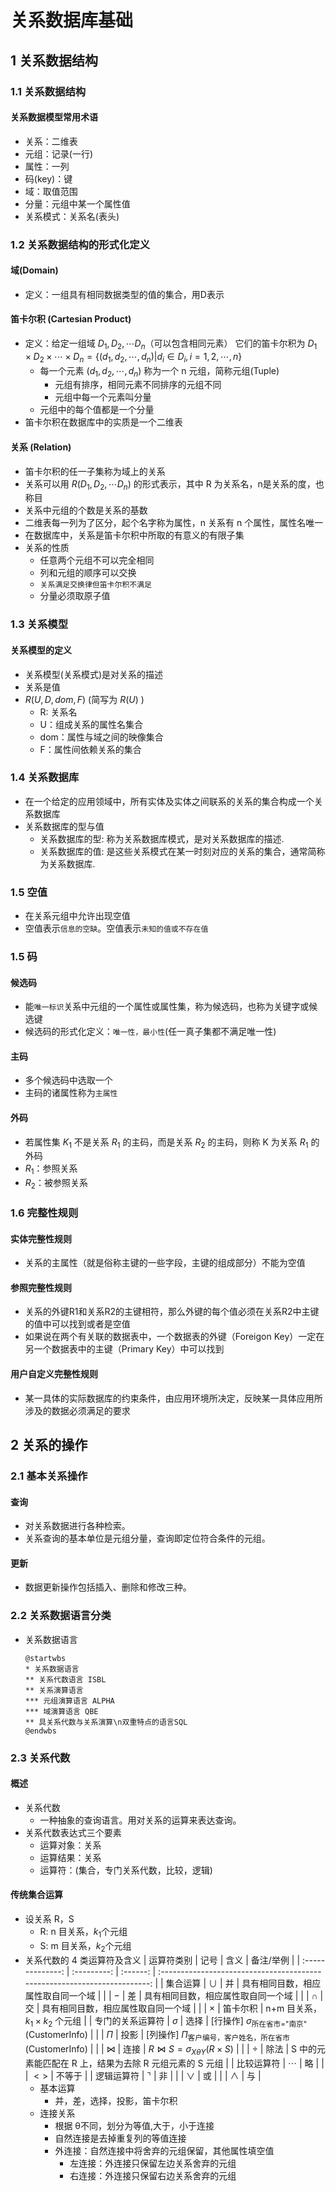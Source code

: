 <link rel="stylesheet" href="style.css">

<h1> 关系数据库基础 </h1>
<h2> 1 关系数据结构 </h2>
<h3> 1.1 关系数据结构 </h3>
<h4> 关系数据模型常用术语 </h4>

  - 关系：二维表
  - 元组：记录(一行)
  - 属性：一列
  - 码(key)：键
  - 域：取值范围
  - 分量：元组中某一个属性值
  - 关系模式：关系名(表头)

<h3> 1.2 关系数据结构的形式化定义 </h3>
<h4> 域(Domain) </h4>

  - 定义：一组具有相同数据类型的值的集合，用D表示

<h4> 笛卡尔积 (Cartesian Product) </h4>

  - 定义：给定一组域 $D_1,D_2,\cdots D_n$（可以包含相同元素） 它们的笛卡尔积为  $D_1 \times D_2 \times \cdots \times D_n=\{(d_1,d_2,\cdots,d_n)|d_i \in D_i,i=1,2,\cdots,n\}$
    - 每一个元素 $(d_1,d_2,\cdots,d_n)$ 称为一个 n 元组，简称元组(Tuple)
      - 元组有排序，相同元素不同排序的元组不同
      - 元组中每一个元素叫分量
    - 元组中的每个值都是一个分量
  - 笛卡尔积在数据库中的实质是一个二维表

<h4> 关系 (Relation) </h4>

  - 笛卡尔积的任一子集称为域上的关系
  - 关系可以用 $R(D_1,D_2,\cdots D_n)$ 的形式表示，其中 R 为关系名，n是关系的度，也称目
  - 关系中元组的个数是关系的基数
  - 二维表每一列为了区分，起个名字称为属性，n 关系有 n 个属性，属性名唯一
  - 在数据库中，关系是笛卡尔积中所取的有意义的有限子集
  - 关系的性质
    - 任意两个元组不可以完全相同
    - 列和元组的顺序可以交换
    - `关系满足交换律但笛卡尔积不满足`
    - 分量必须取原子值

<h3> 1.3 关系模型 </h3>
<h4> 关系模型的定义 </h4>

  - 关系模型(关系模式)是对关系的描述
  - 关系是值
  - $R(U,D,dom,F)$ (简写为 $R(U)$ )
    - R: 关系名
    - U：组成关系的属性名集合
    - dom：属性与域之间的映像集合
    - F：属性间依赖关系的集合

<h3> 1.4 关系数据库 </h4>

  - 在一个给定的应用领域中，所有实体及实体之间联系的关系的集合构成一个关系数据库
  - 关系数据库的型与值
    - 关系数据库的型: 称为关系数据库模式，是对关系数据库的描述.
    - 关系数据库的值: 是这些关系模式在某一时刻对应的关系的集合，通常简称为关系数据库.

<h3> 1.5 空值 </h3>

  - 在关系元组中允许出现空值
  - 空值表示`信息的空缺`。空值表示`未知的值或不存在值`

<h3> 1.5 码 </h3>
<h4> 候选码 </h4>

  - 能`唯一标识`关系中元组的一个属性或属性集，称为候选码，也称为关键字或候选键
  - 候选码的形式化定义：`唯一性，最小性`(任一真子集都不满足唯一性)

<h4> 主码 </h4>

  - 多个候选码中选取一个
  - 主码的诸属性称为`主属性`

<h4> 外码 </h4>

  - 若属性集 $K_1$ 不是关系 $R_1$ 的主码，而是关系 $R_2$ 的主码，则称 K 为关系 $R_1$ 的外码
  - $R_1$：参照关系
  - $R_2$：被参照关系

### 1.6 完整性规则
#### 实体完整性规则
- 关系的主属性（就是俗称主键的一些字段，主键的组成部分）不能为空值
#### 参照完整性规则
- 关系的外键R1和关系R2的主键相符，那么外键的每个值必须在关系R2中主键的值中可以找到或者是空值
- 如果说在两个有关联的数据表中，一个数据表的外键（Foreigon Key）一定在另一个数据表中的主键（Primary Key）中可以找到

#### 用户自定义完整性规则
- 某一具体的实际数据库的约束条件，由应用环境所决定，反映某一具体应用所涉及的数据必须满足的要求

<h2> 2 关系的操作 </h2>
<h3> 2.1 基本关系操作 </h3>
<h4> 查询 </h4>

  - 对关系数据进行各种检索。
  - 关系查询的基本单位是元组分量，查询即定位符合条件的元组。

<h4> 更新 </h4>

  - 数据更新操作包括插入、删除和修改三种。

<h3> 2.2 关系数据语言分类 </h3>

  - 关系数据语言 <br>
    ```plantuml
    @startwbs
    * 关系数据语言
    ** 关系代数语言 ISBL
    ** 关系演算语言
    *** 元组演算语言 ALPHA
    *** 域演算语言 QBE
    ** 具关系代数与关系演算\n双重特点的语言SQL
    @endwbs
    ```


<h3> 2.3 关系代数 </h3>
<h4> 概述 </h4>

  - 关系代数
    - 一种抽象的查询语言。用对关系的运算来表达查询。
  - 关系代数表达式三个要素
    - 运算对象：关系
    - 运算结果：关系
    - 运算符：(集合，专门关系代数，比较，逻辑)

<h4> 传统集合运算 </h4>

  - 设关系 R，S
    - R: n 目关系，$k_1$个元组
    - S: m 目关系，$k_2$个元组
  - 关系代数的 4 类运算符及含义
    |    运算符类别    |    记号     |   含义   |                                 备注/举例                                 |
    | :--------------: | :---------: | :------: | :-----------------------------------------------------------------------: |
    |     集合运算     |   $\cup$    |    并    |                    具有相同目数，相应属性取自同一个域                     |
    |                  |     $-$     |    差    |                    具有相同目数，相应属性取自同一个域                     |
    |                  |   $\cap$    |    交    |                    具有相同目数，相应属性取自同一个域                     |
    |                  |  $\times$   | 笛卡尔积 |                    n+m 目关系，$k_1 \times k_2$ 个元组                    |
    | 专门的关系运算符 |  $\sigma$   |   选择   |     [行操作]  $\sigma_{\text{所在省市="南京"}}(\text{CustomerInfo})$      |
    |                  |    $\Pi$    |   投影   | [列操作] $\Pi_{\text{客户编号，客户姓名，所在省市}}(\text{CustomerInfo})$ |
    |                  |   $\Join$   |   连接   |                $R\Join S = \sigma_{X\theta Y}(R\times S)$                 |
    |                  |   $\div$    |   除法   |          S 中的元素能匹配在 R 上，结果为去除 R 元组元素的 S 元组          |
    |    比较运算符    |  $\cdots$   |    略    |
    |                  |    $<>$     |  不等于  |
    |    逻辑运算符    | $\urcorner$ |    非    |
    |                  |   $\vee$    |    或    |
    |                  |  $\wedge$   |    与    |
    - 基本运算
      - 并，差，选择，投影，笛卡尔积
    - 连接关系
      - 根据 &theta;不同，划分为等值,大于，小于连接
      - 自然连接是去掉重复列的等值连接
      - 外连接：自然连接中将舍弃的元组保留，其他属性填空值
        - 左连接：外连接只保留左边关系舍弃的元组
        - 右连接：外连接只保留右边关系舍弃的元组